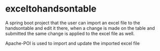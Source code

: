 # exceltohandsontable
A spring boot project that the user can import an excel file to the handsontable and edit it there,
when a change is made on the table and submitted the same change is applied to the excel file as well.

Apache-POI is used to import and update the imported excel file
